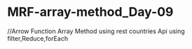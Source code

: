 # MRF-array-method_Day-09
//Arrow Function Array Method using rest countries Api  using filter,Reduce,forEach 
